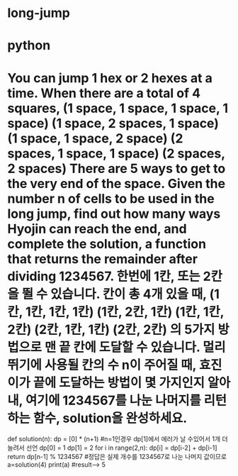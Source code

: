 # long-jump
# python
# You can jump 1 hex or 2 hexes at a time. When there are a total of 4 squares, (1 space, 1 space, 1 space, 1 space) (1 space, 2 spaces, 1 space) (1 space, 1 space, 2 space) (2 spaces, 1 space, 1 space) (2 spaces, 2 spaces) There are 5 ways to get to the very end of the space. Given the number n of cells to be used in the long jump, find out how many ways Hyojin can reach the end, and complete the solution, a function that returns the remainder after dividing 1234567. 한번에 1칸, 또는 2칸을 뛸 수 있습니다. 칸이 총 4개 있을 때, (1칸, 1칸, 1칸, 1칸) (1칸, 2칸, 1칸) (1칸, 1칸, 2칸) (2칸, 1칸, 1칸) (2칸, 2칸) 의 5가지 방법으로 맨 끝 칸에 도달할 수 있습니다. 멀리뛰기에 사용될 칸의 수 n이 주어질 때, 효진이가 끝에 도달하는 방법이 몇 가지인지 알아내, 여기에 1234567를 나눈 나머지를 리턴하는 함수, solution을 완성하세요. 
def solution(n):
    dp = [0] * (n+1) #n=1인경우 dp[1]에서 에러가 날 수있어서 1개 더 늘려서 선언
    dp[0] = 1
    dp[1] = 2
    for i in range(2,n):
        dp[i] = dp[i-2] + dp[i-1]
    return dp[n-1] % 1234567 #정답은 실제 개수를 1234567로 나눈 나머지 값이므로
a=solution(4)
print(a)
#result--> 5
